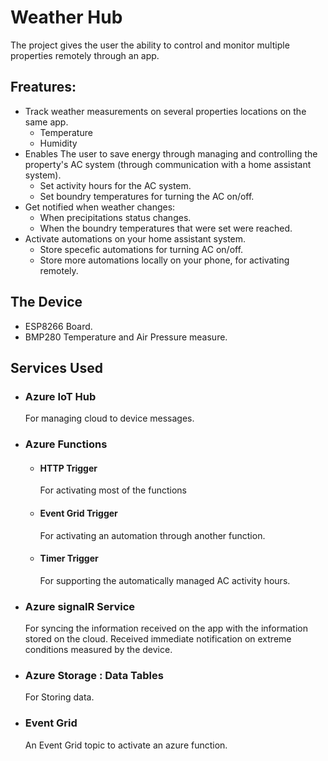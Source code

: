 # Weather Hub

The project gives the user the ability to control and monitor multiple properties remotely through an app.

## Freatures:
* Track weather measurements on several properties locations on the same app.
  - Temperature
  - Humidity
* Enables The user to save energy through managing and controlling the property's AC system (through communication with a home assistant system).
  - Set activity hours for the AC system.
  - Set boundry temperatures for turning the AC on/off.
* Get notified when weather changes:
  - When precipitations status changes.
  - When the boundry temperatures that were set were reached.
* Activate automations on your home assistant system.
  - Store specefic automations for turning AC on/off.
  - Store more automations locally on your phone, for activating remotely.
 
## The Device
* ESP8266 Board.
* BMP280 Temperature and Air Pressure measure.

## Services Used
* ### Azure IoT Hub
  For managing cloud to device messages.
* ### Azure Functions
  - #### HTTP Trigger
    For activating most of the functions
  - #### Event Grid Trigger
    For activating an automation through another function.
  - #### Timer Trigger
    For supporting the automatically managed AC activity hours.
* ### Azure signalR Service
  For syncing the information received on the app with the information stored on the cloud. Received immediate notification on extreme conditions measured by the device.
* ### Azure Storage : Data Tables
  For Storing data.
* ### Event Grid
  An Event Grid topic to activate an azure function.

